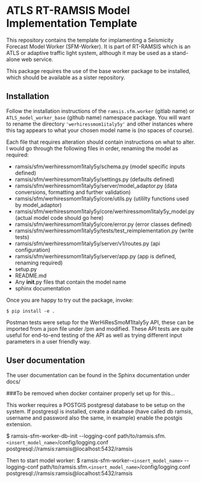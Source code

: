 # ATLS RT-RAMSIS Model Implementation Template

This repository contains the template for implamenting a Seismicity Forecast Model
Worker (SFM-Worker). It is part of RT-RAMSIS which is an ATLS or adaptive traffic light system,
although it may be used as a stand-alone web service.

This package requires the use of the base worker package to be installed, which should be
available as a sister repository.

## Installation

Follow the installation instructions of the `ramsis.sfm.worker` (gitlab name) or
`ATLS_model_worker_base` (github name) namespace package.
You will want to rename the directory `'werhiressmom1italy5y'` and other instances where this tag appears
to what your chosen model name is (no spaces of course).

Each file that requires alteration should contain instructions on what to alter.
I would go through the following files in order, renaming the model as required:

* ramsis/sfm/werhiressmom1italy5y/schema.py (model specific inputs defined)
* ramsis/sfm/werhiressmom1italy5y/settings.py (defaults defined)
* ramsis/sfm/werhiressmom1italy5y/server/model_adaptor.py (data conversions, formatting and further validation)
* ramsis/sfm/werhiressmom1italy5y/core/utils.py (utililty functions used by model_adaptor)
* ramsis/sfm/werhiressmom1italy5y/core/werhiressmom1italy5y_model.py (actual model code should go here)
* ramsis/sfm/werhiressmom1italy5y/core/error.py (error classes defined)
* ramsis/sfm/werhiressmom1italy5y/tests/test_reimplementation.py (write tests)
* ramsis/sfm/werhiressmom1italy5y/server/v1/routes.py (api configuration)
* ramsis/sfm/werhiressmom1italy5y/server/app.py (app is defined, renaming required)
* setup.py
* README.md
* Any __init__.py files that contain the model name
* sphinx documentation


Once you are happy to try out the package, invoke:

```
$ pip install -e .
```

Postman tests were setup for the WerHiResSmoM1Italy5y API, these can be imported from a json file under
/pm and modified. These API tests are quite useful for end-to-end testing of the API
as well as trying different input parameters in a user friendly way.

## User documentation
The user documentation can be found in the Sphinx documentation under docs/


###To be removed when docker container properly set up for this...

This worker requires a POSTGIS postgresql database to be setup on the system.
If postgresql is installed, create a database (have called db ramsis, username and password also the same, in example) enable the postgis extension.

$ ramsis-sfm-worker-db-init --logging-conf path/to/ramsis.sfm.`<insert_model_name>`/config/logging.conf  postgresql://ramsis:ramsis@localhost:5432/ramsis

Then to start model worker:
$ ramsis-sfm-worker-`<insert_model_name>` --logging-conf path/to/ramsis.sfm.`<insert_model_name>`/config/logging.conf postgresql://ramsis:ramsis@localhost:5432/ramsis
